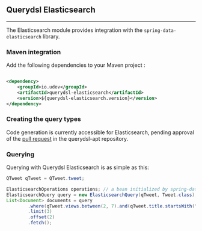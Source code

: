 ## Querydsl Elasticsearch

______

The Elasticsearch module provides integration with the `spring-data-elasticsearch` library.

### Maven integration

Add the following dependencies to your Maven project :

```XML

<dependency>
    <groupId>io.udev</groupId>
    <artifactId>querydsl-elasticsearch</artifactId>
    <version>${querydsl-elasticsearch.version}</version>
</dependency>
```

### Creating the query types

Code generation is currently accessible for Elasticsearch, pending approval of
the [pull request](https://github.com/querydsl/querydsl/pull/3685) in the querydsl-apt
repository.

### Querying

Querying with Querydsl Elasticsearch is as simple as this:

```JAVA 
QTweet qTweet = QTweet.tweet;

ElasticsearchOperations operations; // a bean initialized by spring-data-elasticsearch
ElasticsearchQuery query = new ElasticsearchQuery(qTweet, Tweet.class);
List<Document> documents = query
        .where(qTweet.views.between(2, 7).and(qTweet.title.startsWith("Breaking")))
        .limit(3)
        .offset(2)
        .fetch();
 ```
